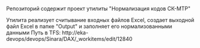﻿Репозиторий содержит проект утилиты "Нормализация кодов СК-МТР"

Утилита реализует считывание входных файлов Excel, создает выходной файл Excel в папке "Output" и заполняет его нормализованными данными
Путь в TFS: http://eka-devops/devops/Sinara/DAX/_workitems/edit/12840